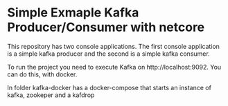 # Simple Exmaple Kafka Producer/Consumer with netcore

This repository has two console applications. The first console application is a simple kafka producer and the second is a simple kafka consumer.

To run the project you need to execute Kafka on http://localhost:9092. You can do this, with docker.

In folder kafka-docker has a docker-compose that starts an instance of kafka, zookeper and a kafdrop
